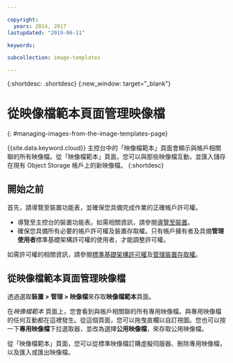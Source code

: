 ```yaml
---

copyright:
  years: 2014, 2017
lastupdated: "2019-06-11"

keywords:

subcollection: image-templates

---
```


{:shortdesc: .shortdesc}
{:new_window: target="_blank"}

# 從映像檔範本頁面管理映像檔
{: #managing-images-from-the-image-templates-page}

{{site.data.keyword.cloud}} 主控台中的「映像檔範本」頁面會顯示與帳戶相關聯的所有映像檔。從「映像檔範本」頁面，您可以與那些映像檔互動，並匯入儲存在現有 Object
Storage 帳戶上的新映像檔。
{:shortdesc}

## 開始之前
首先，請導覽至裝置功能表，並確保您具備完成作業的正確帳戶許可權。

* 導覽至主控台的裝置功能表。如需相關資訊，請參閱[導覽至裝置](/docs/infrastructure/image-templates?topic=virtual-servers-navigating-devices)。
* 確保您具備所有必要的帳戶許可權及裝置存取權。只有帳戶擁有者及具備**管理使用者**標準基礎架構許可權的使用者，才能調整許可權。

如需許可權的相關資訊，請參閱[標準基礎架構許可權](/docs/iam?topic=iam-infrapermission#infrapermission)及[管理裝置存取權](/docs/vsi?topic=virtual-servers-managing-device-access)。

## 從映像檔範本頁面管理映像檔

透過選取**裝置 > 管理 > 映像檔**來存取**映像檔範本**頁面。

在*映像檔範本* 頁面上，您會看到與帳戶相關聯的所有專用映像檔。與專用映像檔的任何互動都在這裡發生。從這個頁面，您可以拖曳直欄以自訂視圖。您也可以按一下**專用映像檔**下拉選取器，並改為選擇**公用映像檔**，來存取公用映像檔。

從「映像檔範本」頁面，您可以從標準映像檔訂購虛擬伺服器、刪除專用映像檔，以及匯入或匯出映像檔。
